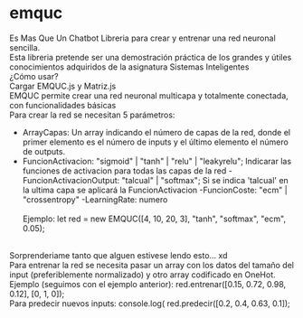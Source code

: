 # emquc
Es Mas Que Un Chatbot
Libreria para crear y entrenar una red neuronal sencilla. <br>
Esta libreria pretende ser una demostración práctica de los grandes y útiles conocimientos adquiridos de la asignatura Sistemas Inteligentes
<br>
¿Cómo usar?
<br>
Cargar EMQUC.js y Matriz.js
<br>
EMQUC permite crear una red neuronal multicapa y totalmente conectada, con funcionalidades básicas
<br>
Para crear la red se necesitan 5 parámetros: <br>
 - ArrayCapas: Un array indicando el número de capas de la red, donde el primer elemento es el número de inputs y el último elemento el número de outputs.
 - FuncionActivacion: "sigmoid" | "tanh" | "relu" | "leakyrelu"; Indicarar las funciones de activacion para todas las capas de la red
 -FuncionActivacionOutput: "talcual" | "softmax"; Si se indica 'talcual' en la ultima capa se aplicará la FuncionActivacion 
 -FuncionCoste: "ecm" | "crossentropy"
 -LearningRate: numero
 <br><br>
 Ejemplo: let red = new EMQUC([4, 10, 20, 3], "tanh", "softmax", "ecm", 0.05);
 <br>
 Sorprenderiame tanto que alguen estivese lendo esto... xd
 <br>
 Para entrenar la red se necesita pasar un array con los datos del tamaño del input (preferiblemente normalizado) y otro array codificado en OneHot.
 <br>
 Ejemplo (seguimos con el ejemplo anterior): red.entrenar([0.15, 0.72, 0.98, 0.12], [0, 1, 0]);
 <br>
 Para predecir nuevos inputs: console.log( red.predecir([0.2, 0.4, 0.63, 0.1]);
